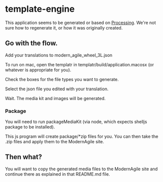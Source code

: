 # template-engine

This application seems to be generated or based on [Processing](https://processing.org/). We're not sure how to regenerate it, or how it was originally created.

## Go with the flow.

Add your translations to modern_agile_wheel_3L.json

To run on mac, open the templatr in templatr/build/application.macosx (or whatever is appropriate for you).

Check the boxes for the file types you want to generate.

Select the json file you edited with your translation.

Wait. The media kit and images will be generated.

### Package
You will need to run packageMediaKit (via node, which expects shelljs package to be installed).

This js program will create package/*zip files for you. You can then take the .zip files and apply them to the ModernAgile site.

## Then what?
You will want to copy the generated media files to the ModernAgile site and continue there as explained in that README.md file.

